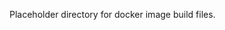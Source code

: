 <!--
Copyright (c) Microsoft Corporation. All rights reserved.
Licensed under the MIT License.
-->

Placeholder directory for docker image build files.
